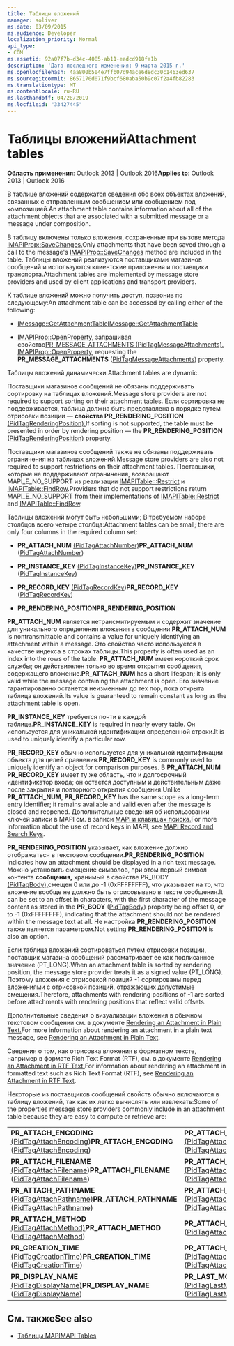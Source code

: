 ```yaml
---
title: Таблицы вложений
manager: soliver
ms.date: 03/09/2015
ms.audience: Developer
localization_priority: Normal
api_type:
- COM
ms.assetid: 92a07f7b-d34c-4085-ab11-eadcd918fa1b
description: 'Дата последнего изменения: 9 марта 2015 г.'
ms.openlocfilehash: 4aa800b504e7ffb07d94ace6d8dc30c1463ed637
ms.sourcegitcommit: 8657170d071f9bcf680aba50b9c07f2a4fb82283
ms.translationtype: MT
ms.contentlocale: ru-RU
ms.lasthandoff: 04/28/2019
ms.locfileid: "33427445"
---
```

# <a name="attachment-tables"></a><span data-ttu-id="881e6-103">Таблицы вложений</span><span class="sxs-lookup"><span data-stu-id="881e6-103">Attachment tables</span></span>

<span data-ttu-id="881e6-104">**Область применения**: Outlook 2013 | Outlook 2016</span><span class="sxs-lookup"><span data-stu-id="881e6-104">**Applies to**: Outlook 2013 | Outlook 2016</span></span> 
  
<span data-ttu-id="881e6-105">В таблице вложений содержатся сведения обо всех объектах вложений, связанных с отправленным сообщением или сообщением под композицией.</span><span class="sxs-lookup"><span data-stu-id="881e6-105">An attachment table contains information about all of the attachment objects that are associated with a submitted message or a message under composition.</span></span> 
  
<span data-ttu-id="881e6-106">В таблицу включены только вложения, сохраненные при вызове метода [IMAPIProp::SaveChanges.](imapiprop-savechanges.md)</span><span class="sxs-lookup"><span data-stu-id="881e6-106">Only attachments that have been saved through a call to the message's [IMAPIProp::SaveChanges](imapiprop-savechanges.md) method are included in the table.</span></span> <span data-ttu-id="881e6-107">Таблицы вложений реализуются поставщиками магазинов сообщений и используются клиентские приложения и поставщики транспорта.</span><span class="sxs-lookup"><span data-stu-id="881e6-107">Attachment tables are implemented by message store providers and used by client applications and transport providers.</span></span> 
  
<span data-ttu-id="881e6-108">К таблице вложений можно получить доступ, позвонив по следующему:</span><span class="sxs-lookup"><span data-stu-id="881e6-108">An attachment table can be accessed by calling either of the following:</span></span>
  
- [<span data-ttu-id="881e6-109">IMessage::GetAttachmentTable</span><span class="sxs-lookup"><span data-stu-id="881e6-109">IMessage::GetAttachmentTable</span></span>](imessage-getattachmenttable.md)
    
- <span data-ttu-id="881e6-110">[IMAPIProp::OpenProperty](imapiprop-openproperty.md), запрашивая свойство[PR_MESSAGE_ATTACHMENTS (PidTagMessageAttachments).](pidtagmessageattachments-canonical-property.md) </span><span class="sxs-lookup"><span data-stu-id="881e6-110">[IMAPIProp::OpenProperty](imapiprop-openproperty.md), requesting the **PR_MESSAGE_ATTACHMENTS** ([PidTagMessageAttachments](pidtagmessageattachments-canonical-property.md)) property.</span></span>
    
<span data-ttu-id="881e6-111">Таблицы вложений динамически.</span><span class="sxs-lookup"><span data-stu-id="881e6-111">Attachment tables are dynamic.</span></span>
  
<span data-ttu-id="881e6-112">Поставщики магазинов сообщений не обязаны поддерживать сортировку на таблицах вложений.</span><span class="sxs-lookup"><span data-stu-id="881e6-112">Message store providers are not required to support sorting on their attachment tables.</span></span> <span data-ttu-id="881e6-113">Если сортировка не поддерживается, таблица должна быть представлена в порядке путем отрисовки позиции — **свойства PR_RENDERING_POSITION** [(PidTagRenderingPosition).](pidtagrenderingposition-canonical-property.md)</span><span class="sxs-lookup"><span data-stu-id="881e6-113">If sorting is not supported, the table must be presented in order by rendering position — the **PR_RENDERING_POSITION** ([PidTagRenderingPosition](pidtagrenderingposition-canonical-property.md)) property.</span></span>
  
<span data-ttu-id="881e6-114">Поставщики магазинов сообщений также не обязаны поддерживать ограничения на таблицах вложений.</span><span class="sxs-lookup"><span data-stu-id="881e6-114">Message store providers are also not required to support restrictions on their attachment tables.</span></span> <span data-ttu-id="881e6-115">Поставщики, которые не поддерживают ограничения, возвращают MAPI_E_NO_SUPPORT из реализации [IMAPITable:::Restrict](imapitable-restrict.md) и [IMAPITable::FindRow](imapitable-findrow.md).</span><span class="sxs-lookup"><span data-stu-id="881e6-115">Providers that do not support restrictions return MAPI_E_NO_SUPPORT from their implementations of [IMAPITable::Restrict](imapitable-restrict.md) and [IMAPITable::FindRow](imapitable-findrow.md).</span></span>
  
<span data-ttu-id="881e6-116">Таблицы вложений могут быть небольшими; В требуемом наборе столбцов всего четыре столбца:</span><span class="sxs-lookup"><span data-stu-id="881e6-116">Attachment tables can be small; there are only four columns in the required column set:</span></span>
  
- <span data-ttu-id="881e6-117">**PR_ATTACH_NUM** [(PidTagAttachNumber)](pidtagattachnumber-canonical-property.md)</span><span class="sxs-lookup"><span data-stu-id="881e6-117">**PR_ATTACH_NUM** ([PidTagAttachNumber](pidtagattachnumber-canonical-property.md))</span></span> 
    
- <span data-ttu-id="881e6-118">**PR_INSTANCE_KEY** [(PidTagInstanceKey)](pidtaginstancekey-canonical-property.md)</span><span class="sxs-lookup"><span data-stu-id="881e6-118">**PR_INSTANCE_KEY** ([PidTagInstanceKey](pidtaginstancekey-canonical-property.md))</span></span> 
    
- <span data-ttu-id="881e6-119">**PR_RECORD_KEY** [(PidTagRecordKey](pidtagrecordkey-canonical-property.md))</span><span class="sxs-lookup"><span data-stu-id="881e6-119">**PR_RECORD_KEY** ([PidTagRecordKey](pidtagrecordkey-canonical-property.md))</span></span> 
    
- <span data-ttu-id="881e6-120">**PR_RENDERING_POSITION**</span><span class="sxs-lookup"><span data-stu-id="881e6-120">**PR_RENDERING_POSITION**</span></span>
    
 <span data-ttu-id="881e6-121">**PR_ATTACH_NUM** является нетрансмитируемым и содержит значение для уникального определения вложения в сообщении.</span><span class="sxs-lookup"><span data-stu-id="881e6-121">**PR_ATTACH_NUM** is nontransmittable and contains a value for uniquely identifying an attachment within a message.</span></span> <span data-ttu-id="881e6-122">Это свойство часто используется в качестве индекса в строках таблицы.</span><span class="sxs-lookup"><span data-stu-id="881e6-122">This property is often used as an index into the rows of the table.</span></span> <span data-ttu-id="881e6-123">**PR_ATTACH_NUM** имеет короткий срок службы; он действителен только во время открытия сообщения, содержащего вложение.</span><span class="sxs-lookup"><span data-stu-id="881e6-123">**PR_ATTACH_NUM** has a short lifespan; it is only valid while the message containing the attachment is open.</span></span> <span data-ttu-id="881e6-124">Его значение гарантированно останется неизменным до тех пор, пока открыта таблица вложений.</span><span class="sxs-lookup"><span data-stu-id="881e6-124">Its value is guaranteed to remain constant as long as the attachment table is open.</span></span> 
  
 <span data-ttu-id="881e6-125">**PR_INSTANCE_KEY** требуется почти в каждой таблице.</span><span class="sxs-lookup"><span data-stu-id="881e6-125">**PR_INSTANCE_KEY** is required in nearly every table.</span></span> <span data-ttu-id="881e6-126">Он используется для уникальной идентификации определенной строки.</span><span class="sxs-lookup"><span data-stu-id="881e6-126">It is used to uniquely identify a particular row.</span></span> 
  
 <span data-ttu-id="881e6-127">**PR_RECORD_KEY** обычно используется для уникальной идентификации объекта для целей сравнения.</span><span class="sxs-lookup"><span data-stu-id="881e6-127">**PR_RECORD_KEY** is commonly used to uniquely identify an object for comparison purposes.</span></span> <span data-ttu-id="881e6-128">В **PR_ATTACH_NUM** **PR_RECORD_KEY** имеет ту же область, что и долгосрочный идентификатор входа; он остается доступным и действительным даже после закрытия и повторного открытия сообщения.</span><span class="sxs-lookup"><span data-stu-id="881e6-128">Unlike **PR_ATTACH_NUM**, **PR_RECORD_KEY** has the same scope as a long-term entry identifier; it remains available and valid even after the message is closed and reopened.</span></span> <span data-ttu-id="881e6-129">Дополнительные сведения об использовании ключей записи в MAPI см. в записи [MAPI и клавишах поиска.](mapi-record-and-search-keys.md)</span><span class="sxs-lookup"><span data-stu-id="881e6-129">For more information about the use of record keys in MAPI, see [MAPI Record and Search Keys](mapi-record-and-search-keys.md).</span></span>
  
 <span data-ttu-id="881e6-130">**PR_RENDERING_POSITION** указывает, как вложение должно отображаться в текстовом сообщении.</span><span class="sxs-lookup"><span data-stu-id="881e6-130">**PR_RENDERING_POSITION** indicates how an attachment should be displayed in a rich text message.</span></span> <span data-ttu-id="881e6-131">Можно установить смещение символов, при этом первый символ контента **сообщения,** хранимый в свойстве PR_BODY [(PidTagBody),](pidtagbody-canonical-property.md)смещен 0 или до -1 (0xFFFFFFFF), что указывает на то, что вложение вообще не должно быть отрисовывано в тексте сообщения.</span><span class="sxs-lookup"><span data-stu-id="881e6-131">It can be set to an offset in characters, with the first character of the message content as stored in the **PR_BODY** ([PidTagBody](pidtagbody-canonical-property.md)) property being offset 0, or to -1 (0xFFFFFFFF), indicating that the attachment should not be rendered within the message text at all.</span></span> <span data-ttu-id="881e6-132">Не настройка **PR_RENDERING_POSITION** также является параметром.</span><span class="sxs-lookup"><span data-stu-id="881e6-132">Not setting **PR_RENDERING_POSITION** is also an option.</span></span> 
  
<span data-ttu-id="881e6-133">Если таблица вложений сортироваться путем отрисовки позиции, поставщик магазина сообщений рассматривает ее как подписанное значение (PT_LONG).</span><span class="sxs-lookup"><span data-stu-id="881e6-133">When an attachment table is sorted by rendering position, the message store provider treats it as a signed value (PT_LONG).</span></span> <span data-ttu-id="881e6-134">Поэтому вложения с отрисовкой позиций -1 сортированы перед вложениями с отрисовкой позиций, отражающих допустимые смещения.</span><span class="sxs-lookup"><span data-stu-id="881e6-134">Therefore, attachments with rendering positions of -1 are sorted before attachments with rendering positions that reflect valid offsets.</span></span> 
  
<span data-ttu-id="881e6-135">Дополнительные сведения о визуализации вложения в обычном текстовом сообщении см. в документе [Rendering an Attachment in Plain Text.](rendering-an-attachment-in-plain-text.md)</span><span class="sxs-lookup"><span data-stu-id="881e6-135">For more information about rendering an attachment in a plain text message, see [Rendering an Attachment in Plain Text](rendering-an-attachment-in-plain-text.md).</span></span> 
  
<span data-ttu-id="881e6-136">Сведения о том, как отрисовка вложения в форматном тексте, например в формате Rich Text Format (RTF), см. в документе [Rendering an Attachment in RTF Text.](rendering-an-attachment-in-rtf-text.md)</span><span class="sxs-lookup"><span data-stu-id="881e6-136">For information about rendering an attachment in formatted text such as Rich Text Format (RTF), see [Rendering an Attachment in RTF Text](rendering-an-attachment-in-rtf-text.md).</span></span>
  
<span data-ttu-id="881e6-137">Некоторые из поставщиков сообщений свойств обычно включаются в таблицу вложений, так как их легко вычислять или извлекать:</span><span class="sxs-lookup"><span data-stu-id="881e6-137">Some of the properties message store providers commonly include in an attachment table because they are easy to compute or retrieve are:</span></span>
  
|||
|:-----|:-----|
|<span data-ttu-id="881e6-138">**PR_ATTACH_ENCODING** [(PidTagAttachEncoding](pidtagattachencoding-canonical-property.md))</span><span class="sxs-lookup"><span data-stu-id="881e6-138">**PR_ATTACH_ENCODING** ([PidTagAttachEncoding](pidtagattachencoding-canonical-property.md))</span></span>  <br/> |<span data-ttu-id="881e6-139">**PR_ATTACH_EXTENSION** [(PidTagAttachExtension](pidtagattachextension-canonical-property.md))</span><span class="sxs-lookup"><span data-stu-id="881e6-139">**PR_ATTACH_EXTENSION** ([PidTagAttachExtension](pidtagattachextension-canonical-property.md))</span></span>  <br/> |
|<span data-ttu-id="881e6-140">**PR_ATTACH_FILENAME** [(PidTagAttachFilename](pidtagattachfilename-canonical-property.md))</span><span class="sxs-lookup"><span data-stu-id="881e6-140">**PR_ATTACH_FILENAME** ([PidTagAttachFilename](pidtagattachfilename-canonical-property.md))</span></span>  <br/> |<span data-ttu-id="881e6-141">**PR_ATTACH_LONG_FILENAME** [(PidTagAttachLongFilename](pidtagattachlongfilename-canonical-property.md))</span><span class="sxs-lookup"><span data-stu-id="881e6-141">**PR_ATTACH_LONG_FILENAME** ([PidTagAttachLongFilename](pidtagattachlongfilename-canonical-property.md))</span></span>  <br/> |
|<span data-ttu-id="881e6-142">**PR_ATTACH_PATHNAME** [(PidTagAttachPathname)](pidtagattachpathname-canonical-property.md)</span><span class="sxs-lookup"><span data-stu-id="881e6-142">**PR_ATTACH_PATHNAME** ([PidTagAttachPathname](pidtagattachpathname-canonical-property.md))</span></span>  <br/> |<span data-ttu-id="881e6-143">**PR_ATTACH_LONG_PATHNAME** [(PidTagAttachLongPathname)](pidtagattachlongpathname-canonical-property.md)</span><span class="sxs-lookup"><span data-stu-id="881e6-143">**PR_ATTACH_LONG_PATHNAME** ([PidTagAttachLongPathname](pidtagattachlongpathname-canonical-property.md))</span></span>  <br/> |
|<span data-ttu-id="881e6-144">**PR_ATTACH_METHOD** [(PidTagAttachMethod)](pidtagattachmethod-canonical-property.md)</span><span class="sxs-lookup"><span data-stu-id="881e6-144">**PR_ATTACH_METHOD** ([PidTagAttachMethod](pidtagattachmethod-canonical-property.md))</span></span>  <br/> |<span data-ttu-id="881e6-145">**PR_ATTACH_TAG** [(PidTagAttachTag)](pidtagattachtag-canonical-property.md)</span><span class="sxs-lookup"><span data-stu-id="881e6-145">**PR_ATTACH_TAG** ([PidTagAttachTag](pidtagattachtag-canonical-property.md))</span></span>  <br/> |
|<span data-ttu-id="881e6-146">**PR_CREATION_TIME** [(PidTagCreationTime)](pidtagcreationtime-canonical-property.md)</span><span class="sxs-lookup"><span data-stu-id="881e6-146">**PR_CREATION_TIME** ([PidTagCreationTime](pidtagcreationtime-canonical-property.md))</span></span>  <br/> |<span data-ttu-id="881e6-147">**PR_ATTACH_TRANSPORT_NAME** [(PidTagAttachTransportName)](pidtagattachtransportname-canonical-property.md)</span><span class="sxs-lookup"><span data-stu-id="881e6-147">**PR_ATTACH_TRANSPORT_NAME** ([PidTagAttachTransportName](pidtagattachtransportname-canonical-property.md))</span></span>  <br/> |
|<span data-ttu-id="881e6-148">**PR_DISPLAY_NAME** [(PidTagDisplayName)](pidtagdisplayname-canonical-property.md)</span><span class="sxs-lookup"><span data-stu-id="881e6-148">**PR_DISPLAY_NAME** ([PidTagDisplayName](pidtagdisplayname-canonical-property.md))</span></span>  <br/> |<span data-ttu-id="881e6-149">**PR_LAST_MODIFICATION_TIME** [(PidTagLastModificationTime)](pidtaglastmodificationtime-canonical-property.md)</span><span class="sxs-lookup"><span data-stu-id="881e6-149">**PR_LAST_MODIFICATION_TIME** ([PidTagLastModificationTime](pidtaglastmodificationtime-canonical-property.md))</span></span>  <br/> |
   
## <a name="see-also"></a><span data-ttu-id="881e6-150">См. также</span><span class="sxs-lookup"><span data-stu-id="881e6-150">See also</span></span>

- [<span data-ttu-id="881e6-151">Таблицы MAPI</span><span class="sxs-lookup"><span data-stu-id="881e6-151">MAPI Tables</span></span>](mapi-tables.md)

